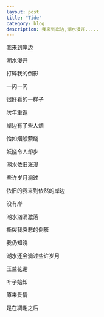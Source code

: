 ```yaml
---
layout: post
title: "Tide" 
category: blog
description: 我来到岸边,潮水漫开.....
---
```



我来到岸边
 
潮水漫开
 
打碎我的倒影
 
一闪一闪  
 
很好看的一样子
 
 
次年重返
 
岸边有了些人烟
 
恰如烟般萦绕
 
妖娆令人却步
 
潮水依旧涨漫
 
 
些许岁月淌过
 
依旧的我来到依然的岸边
 
没有岸
 
潮水汹涌激荡
 
撕裂我哀悲的倒影
 
 
我仍知晓
 
潮水还会淌过些许岁月
 
玉兰花谢
 
叶子始知
 
原来爱情
 
是在凋谢之后